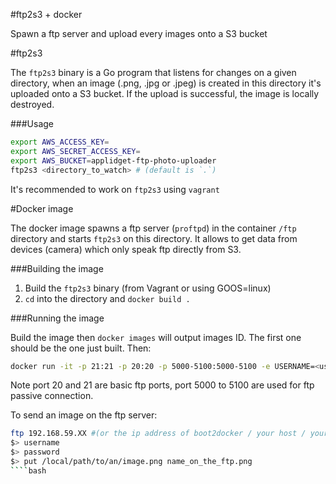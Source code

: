 #ftp2s3 + docker

Spawn a ftp server and upload every images onto a S3 bucket

#ftp2s3

The `ftp2s3` binary is a Go program that listens for changes on a given directory, when an image (.png, .jpg or .jpeg) is created in this directory it's uploaded onto a S3 bucket. If the upload is successful, the image is locally destroyed.

###Usage

````bash
export AWS_ACCESS_KEY=
export AWS_SECRET_ACCESS_KEY=
export AWS_BUCKET=applidget-ftp-photo-uploader
ftp2s3 <directory_to_watch> # (default is `.`)
````

It's recommended to work on `ftp2s3` using `vagrant`

#Docker image

The docker image spawns a ftp server (`proftpd`) in the container `/ftp` directory and starts `ftp2s3` on this directory. It allows to get data from devices (camera) which only speak ftp directly from S3. 

###Building the image

1. Build the `ftp2s3` binary (from Vagrant or using GOOS=linux)
2. `cd` into the directory and `docker build .`

###Running the image

Build the image then `docker images` will output images ID. The first one should be the one just built. Then:

````bash
docker run -it -p 21:21 -p 20:20 -p 5000-5100:5000-5100 -e USERNAME=<username> -e PASSWORD=<password> -e AWS_SECRET_ACCESS_KEY=<secret_key> -e AWS_ACCESS_KEY=<access_key> -e AWS_BUCKET=<bucket_name> <image_id>
````

Note port 20 and 21 are basic ftp ports, port 5000 to 5100 are used for ftp passive connection.

To send an image on the ftp server:

````bash
ftp 192.168.59.XX #(or the ip address of boot2docker / your host / your VM )
$> username
$> password
$> put /local/path/to/an/image.png name_on_the_ftp.png
````bash


 